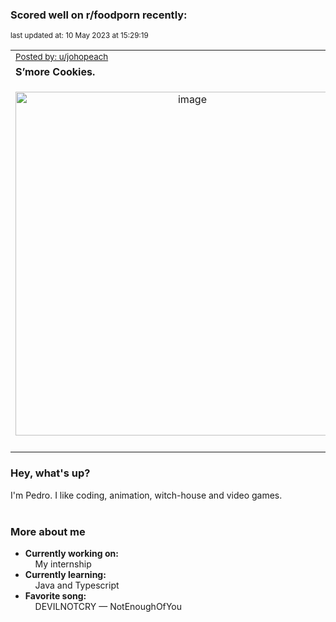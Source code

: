 ### Scored well on r/foodporn recently:

<p align="left"><sub>last updated at: 10 May 2023 at 15:29:19</sub></p>

|   |
| --- |
| <sub>[Posted by: u/johopeach][source]</sub> |
| **S’more Cookies.** | 
|<p align="center"> <img alt="image" src="https://i.redd.it/aikp1khx0gya1.jpg" width="550" /> </p>|
|   |

### Hey, what's up?

I'm Pedro. I like coding, animation, witch-house and video games.<br><br>

### More about me
- **Currently working on:**  
&nbsp;&nbsp;&nbsp;&nbsp;My internship
- **Currently learning:**  
&nbsp;&nbsp;&nbsp;&nbsp;Java and Typescript
- **Favorite song:**  
&nbsp;&nbsp;&nbsp;&nbsp;DEVILNOTCRY — NotEnoughOfYou<br><br>

  



  
  
  
[linkedin]: https://linkedin.com/in/pedro-h-r-gomes-8a487b14a/
[gmail]: mailto:pilique11@gmail.com
[source]: https://reddit.com/r/FoodPorn/comments/13am4q5/smore_cookies/
[redditAPI]: https://www.reddit.com/dev/api/
